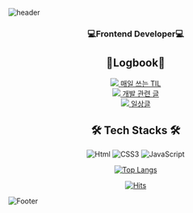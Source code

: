 ![header](https://capsule-render.vercel.app/api?type=waving&color=gradation&height=200&descAlign=50&fontAlign=50&section=header&text=Joy%20Github!&fontSize=65&fontColor=2E2E2E&animation=twinkling)

<!--<img width="100%" height="200px" align="center" src="https://user-images.githubusercontent.com/90189513/191739413-373594c4-d935-422a-939a-27f94f39d384.gif"/>-->

<div align="center">
    
### 💻Frontend Developer💻
    

## 📝Logbook📝
    
<a href="https://velog.io/@eun0leee"><img src="https://img.shields.io/badge/Notion-000000?style=flat&logo=notion&logoColor=white" /> 매일 쓰는 TIL</a><br>
<a href="https://velog.io/@eun0leee"><img src="https://img.shields.io/badge/Velog-20C997?style=flat&logo=Velog&logoColor=white" /> 개발 관련 글</a><br>
<a href="https://blog.naver.com/eun0leee"><img src="https://img.shields.io/badge/Blog-03C75A?style=flat&logo=Naver&logoColor=white" /> 일상글</a><br>

## 🛠️ Tech Stacks 🛠️
<img alt="Html" src ="https://img.shields.io/badge/HTML-E34F26.svg?&style=for-the-badge&logo=HTML5&logoColor=white"/> 
<img alt="CSS3" src ="https://img.shields.io/badge/CSS3-FF9933.svg?&style=for-the-badge&logo=CSS3&logoColor=white"/>  
<img alt="JavaScript" src ="https://img.shields.io/badge/JavaScript-F7DF1E.svg?&style=for-the-badge&logo=JavaScript&logoColor=white"/>  

[![Top Langs](https://github-readme-stats.vercel.app/api/top-langs/?username=eun0leee&layout=compact)](https://github.com/eun0leee/github-readme-stats)

[![Hits](https://hits.seeyoufarm.com/api/count/incr/badge.svg?url=https%3A%2F%2Fgithub.com%2Feun0leee%2Fhit-counter&count_bg=%23DC86D8&title_bg=%238F279E&icon=&icon_color=%23E7E7E7&title=hits&edge_flat=false)](https://hits.seeyoufarm.com)

</div>

![Footer](https://capsule-render.vercel.app/api?type=waving&color=auto&height=100&section=footer)
